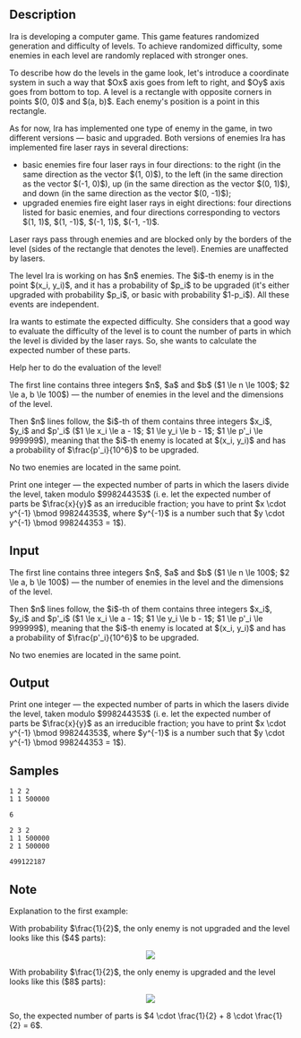 ## Description

<div><p>Ira is developing a computer game. This game features randomized generation and difficulty of levels. To achieve randomized difficulty, some enemies in each level are randomly replaced with stronger ones.</p><p>To describe how do the levels in the game look, let's introduce a coordinate system in such a way that $Ox$ axis goes from left to right, and $Oy$ axis goes from bottom to top. A level is a rectangle with opposite corners in points $(0, 0)$ and $(a, b)$. Each enemy's position is a point in this rectangle.</p><p>As for now, Ira has implemented one type of enemy in the game, in two different versions&nbsp;— basic and upgraded. Both versions of enemies Ira has implemented fire laser rays in several directions:</p><ul> <li> basic enemies fire four laser rays in four directions: to the right (in the same direction as the vector $(1, 0)$), to the left (in the same direction as the vector $(-1, 0)$), up (in the same direction as the vector $(0, 1)$), and down (in the same direction as the vector $(0, -1)$); </li><li> upgraded enemies fire eight laser rays in eight directions: four directions listed for basic enemies, and four directions corresponding to vectors $(1, 1)$, $(1, -1)$, $(-1, 1)$, $(-1, -1)$. </li></ul><p>Laser rays pass through enemies and are blocked only by the borders of the level (sides of the rectangle that denotes the level). Enemies are unaffected by lasers.</p><p>The level Ira is working on has $n$ enemies. The $i$-th enemy is in the point $(x_i, y_i)$, and it has a probability of $p_i$ to be upgraded (it's either upgraded with probability $p_i$, or basic with probability $1-p_i$). All these events are independent.</p><p>Ira wants to estimate the expected difficulty. She considers that a good way to evaluate the difficulty of the level is to count the number of parts in which the level is divided by the laser rays. So, she wants to calculate the expected number of these parts.</p><p>Help her to do the evaluation of the level!</p></div><div class="input-specification"><p>The first line contains three integers $n$, $a$ and $b$ ($1 \le n \le 100$; $2 \le a, b \le 100$)&nbsp;— the number of enemies in the level and the dimensions of the level.</p><p>Then $n$ lines follow, the $i$-th of them contains three integers $x_i$, $y_i$ and $p'_i$ ($1 \le x_i \le a - 1$; $1 \le y_i \le b - 1$; $1 \le p'_i \le 999999$), meaning that the $i$-th enemy is located at $(x_i, y_i)$ and has a probability of $\frac{p'_i}{10^6}$ to be upgraded.</p><p>No two enemies are located in the same point.</p></div><div class="output-specification"><p>Print one integer&nbsp;— the expected number of parts in which the lasers divide the level, taken modulo $998244353$ (i. e. let the expected number of parts be $\frac{x}{y}$ as an irreducible fraction; you have to print $x \cdot y^{-1} \bmod 998244353$, where $y^{-1}$ is a number such that $y \cdot y^{-1} \bmod 998244353 = 1$).</p></div>

## Input

<p>The first line contains three integers $n$, $a$ and $b$ ($1 \le n \le 100$; $2 \le a, b \le 100$)&nbsp;— the number of enemies in the level and the dimensions of the level.</p><p>Then $n$ lines follow, the $i$-th of them contains three integers $x_i$, $y_i$ and $p'_i$ ($1 \le x_i \le a - 1$; $1 \le y_i \le b - 1$; $1 \le p'_i \le 999999$), meaning that the $i$-th enemy is located at $(x_i, y_i)$ and has a probability of $\frac{p'_i}{10^6}$ to be upgraded.</p><p>No two enemies are located in the same point.</p>

## Output

<p>Print one integer&nbsp;— the expected number of parts in which the lasers divide the level, taken modulo $998244353$ (i. e. let the expected number of parts be $\frac{x}{y}$ as an irreducible fraction; you have to print $x \cdot y^{-1} \bmod 998244353$, where $y^{-1}$ is a number such that $y \cdot y^{-1} \bmod 998244353 = 1$).</p>

## Samples

```input1
1 2 2
1 1 500000
```

```output1
6
```






```input2
2 3 2
1 1 500000
2 1 500000
```

```output2
499122187
```




## Note

<p>Explanation to the first example:</p><p>With probability $\frac{1}{2}$, the only enemy is not upgraded and the level looks like this ($4$ parts):</p><center> <img class="tex-graphics" src="./32354/file/8MtDhjv4.png" style="max-width: 100.0%;max-height: 100.0%;"> </center><p>With probability $\frac{1}{2}$, the only enemy is upgraded and the level looks like this ($8$ parts):</p><center> <img class="tex-graphics" src="./32354/file/WJkSSa94.png" style="max-width: 100.0%;max-height: 100.0%;"> </center><p>So, the expected number of parts is $4 \cdot \frac{1}{2} + 8 \cdot \frac{1}{2} = 6$.</p>
